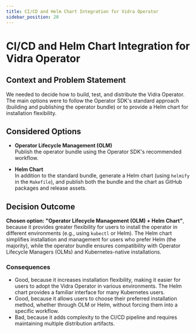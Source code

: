 ```yaml
---
title: CI/CD and Helm Chart Integration for Vidra Operator
sidebar_position: 20
---
```


# CI/CD and Helm Chart Integration for Vidra Operator

## Context and Problem Statement

We needed to decide how to build, test, and distribute the Vidra Operator. The main options were to follow the Operator SDK's standard approach (building and publishing the operator bundle) or to provide a Helm chart for installation flexibility.

## Considered Options

* **Operator Lifecycle Management (OLM)**  
    Publish the operator bundle using the Operator SDK's recommended workflow.

* **Helm Chart**  
    In addition to the standard bundle, generate a Helm chart (using `helmify` in the `Makefile`), and publish both the bundle and the chart as GitHub packages and release assets.

## Decision Outcome

**Chosen option: "Operator Lifecycle Management (OLM) + Helm Chart"**, because it provides greater flexibility for users to install the operator in different environments (e.g., using `kubectl` or Helm). The Helm chart simplifies installation and management for users who prefer Helm (the majority), while the operator bundle ensures compatibility with Operator Lifecycle Managers (OLMs) and Kubernetes-native installations.

### Consequences

* Good, because it increases installation flexibility, making it easier for users to adopt the Vidra Operator in various environments. The Helm chart provides a familiar interface for many Kubernetes users.
* Good, because it allows users to choose their preferred installation method, whether through OLM or Helm, without forcing them into a specific workflow.
* Bad, because it adds complexity to the CI/CD pipeline and requires maintaining multiple distribution artifacts.